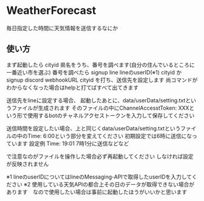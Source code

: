 # WeatherForecast
毎日指定した時間に天気情報を送信するなにか

## 使い方
まず起動したら
cityid 県名をうち、番号を調べます(自分の住んでいるところに一番近い市を選ぶ)
番号を調べたら
signup line lineのuserID(※1) cityid
か
signup discord webhookURL cityid
を打ち、送信先を設定します
尚コマンドがわからなくなった場合はhelpと打てばすべて出てきます

送信先をlineに設定する場合、
起動したあとに、data/userData/setting.txtというファイルが生成されます
そのファイルの中にChannelAccesstToken: XXXという形で使用するbotのチャネルアクセストークンを入力して保存してください

送信時間を設定したい場合、上と同じくdata/userData/setting.txtというファイルの中のTime: 6:00という部分を変えてください
初期設定では6時に送信になっています
設定例
Time: 19:01 7時1分に送信などなど

で注意なのがファイルを操作した場合必ず再起動してください
しなければ設定が反映されません

※1 lineのuserIDについてはlineのMessaging-APIで取得したuserIDを入力してください
※2 使用している天気APIの都合上その日のデータが取得できない場合があります　なので使用したい場合は事前に起動したほうがいいかと思います

